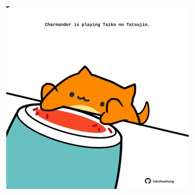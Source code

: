 <!-- built at 01/03/2021, 04:01:46 UTC -->
<p align="center">
  <img width="500" height="500" src="./ReadmeImage.svg">
</p>
